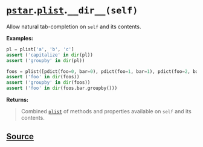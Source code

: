# [`pstar`](./pstar.md).[`plist`](./pstar_plist.md).`__dir__(self)`

Allow natural tab-completion on `self` and its contents.

**Examples:**
```python
pl = plist['a', 'b', 'c']
assert ('capitalize' in dir(pl))
assert ('groupby' in dir(pl))

foos = plist([pdict(foo=0, bar=0), pdict(foo=1, bar=1), pdict(foo=2, bar=0)])
assert ('foo' in dir(foos))
assert ('groupby' in dir(foos))
assert ('foo' in dir(foos.bar.groupby()))
```

**Returns:**

>    Combined [`plist`](./pstar_plist.md) of methods and properties available on `self` and its contents.



## [Source](../pstar/pstar.py#L3094-L3119)